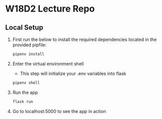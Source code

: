 # W18D2 Lecture Repo

## Local Setup

1. First run the below to install the required dependencies located in the provided pipfile:

   ```bash
   pipenv install
   ```

2. Enter the virtual environment shell

   - This step will initialize your .env variables into flask

   ```bash
   pipenv shell
   ```

3. Run the app

   ```bash
   flask run
   ```

4. Go to localhost:5000 to see the app in action
